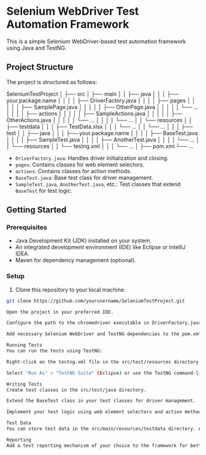 # Selenium WebDriver Test Automation Framework

This is a simple Selenium WebDriver-based test automation framework using Java and TestNG.

## Project Structure

The project is structured as follows:

SeleniumTestProject
│
├── src
│ ├── main
│ │ ├── java
│ │ │ ├── your.package.name
│ │ │ │ ├── DriverFactory.java
│ │ │ │ ├── pages
│ │ │ │ │ ├── SamplePage.java
│ │ │ │ │ ├── OtherPage.java
│ │ │ │ │ └── ...
│ │ │ │ ├── actions
│ │ │ │ │ ├── SampleActions.java
│ │ │ │ │ ├── OtherActions.java
│ │ │ │ │ └── ...
│ │ │ │ └── ...
│ │ └── resources
│ │ ├── testdata
│ │ │ ├── TestData.xlsx
│ │ │ └── ...
│ │ └── ...
│ │
│ ├── test
│ │ ├── java
│ │ │ ├── your.package.name
│ │ │ │ ├── BaseTest.java
│ │ │ │ ├── SampleTest.java
│ │ │ │ ├── AnotherTest.java
│ │ │ │ └── ...
│ │ └── resources
│ │ └── testng.xml
│ │
│ └── ...
│
├── pom.xml
└── ...


- `DriverFactory.java`: Handles driver initialization and closing.
- `pages`: Contains classes for web element selectors.
- `actions`: Contains classes for action methods.
- `BaseTest.java`: Base test class for driver management.
- `SampleTest.java`, `AnotherTest.java`, etc.: Test classes that extend `BaseTest` for test logic.

## Getting Started

### Prerequisites

- Java Development Kit (JDK) installed on your system.
- An integrated development environment (IDE) like Eclipse or IntelliJ IDEA.
- Maven for dependency management (optional).

### Setup

1. Clone this repository to your local machine:

```bash
git clone https://github.com/yourusername/SeleniumTestProject.git

Open the project in your preferred IDE.

Configure the path to the chromedriver executable in DriverFactory.java.

Add necessary Selenium WebDriver and TestNG dependencies to the pom.xml file.

Running Tests
You can run the tests using TestNG:

Right-click on the testng.xml file in the src/test/resources directory.

Select "Run As" > "TestNG Suite" (Eclipse) or use the TestNG command-line runner.

Writing Tests
Create test classes in the src/test/java directory.

Extend the BaseTest class in your test classes for driver management.

Implement your test logic using web element selectors and action methods.

Test Data
You can store test data in the src/main/resources/testdata directory. Access it using appropriate methods in your test classes.

Reporting
Add a test reporting mechanism of your choice to the framework for better test result visualization.